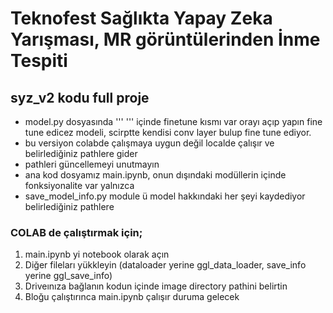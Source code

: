 # Teknofest Sağlıkta Yapay Zeka Yarışması, MR görüntülerinden İnme Tespiti

## syz_v2 kodu full proje

* model.py dosyasında ''' ''' içinde finetune kısmı var orayı açıp yapın fine tune edicez modeli, scirptte kendisi conv layer bulup fine tune ediyor. 
* bu versiyon colabde çalışmaya uygun değil localde çalışır ve belirlediğiniz pathlere gider 
* pathleri güncellemeyi unutmayın
* ana kod dosyamız main.ipynb, onun dışındaki modüllerin içinde fonksiyonalite var yalnızca
* save_model_info.py module ü model hakkındaki her şeyi kaydediyor belirlediğiniz pathlere

### COLAB de çalıştırmak için; 
1. main.ipynb yi notebook olarak açın
2. Diğer fileları yükkleyin (dataloader yerine ggl_data_loader, save_info yerine ggl_save_info)
3. Driveınıza bağlanın kodun içinde image directory pathini belirtin
4. Bloğu çalıştırınca main.ipynb çalışır duruma gelecek
   
